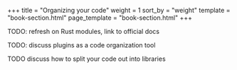 +++
title = "Organizing your code"
weight = 1
sort_by = "weight"
template = "book-section.html"
page_template = "book-section.html"
+++

TODO: refresh on Rust modules, link to official docs

TODO: discuss plugins as a code organization tool

TODO discuss how to split your code out into libraries
